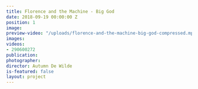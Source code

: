 ```yaml
---
title: Florence and the Machine - Big God
date: 2018-09-19 00:00:00 Z
position: 1
image: 
preview-video: "/uploads/florence-and-the-machine-big-god-compressed.mp4"
images: 
videos:
- 290600272
publication: 
photographer: 
director: Autumn De Wilde
is-featured: false
layout: project
---
```


